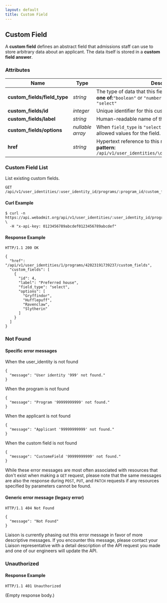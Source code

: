 ```yaml
---
layout: default
title: Custom Field
---
```


<!-- WARNING: This is an automatically generated file.  Do not modify directly.  See script/generate-docs. -->

<h2><a name="resource-custom_field">Custom Field</a></h2>
<p>A <strong>custom field</strong> defines an abstract field that admissions staff can use to store arbitrary data about an applicant.  The data itself is stored in a <strong>custom field answer</strong>.</p>

<h3>Attributes</h3>
<table>
<thead>
<tr>
<th>Name</th>
<th>Type</th>
<th>Description</th>
<th>Example</th>
</tr>
</thead>
<tbody>
<tr>
<td><strong>custom_fields/field_type</strong></td>
<td><em>string</em></td>
<td>The type of data that this field stores.<br/> <strong>one of:</strong><code>&quot;boolean&quot;</code> or <code>&quot;number&quot;</code> or <code>&quot;date&quot;</code> or <code>&quot;string&quot;</code> or <code>&quot;select&quot;</code></td>
<td><code>&quot;select&quot;</code></td>
</tr>
<tr>
<td><strong>custom_fields/id</strong></td>
<td><em>integer</em></td>
<td>Unique identifier for this custom field.</td>
<td><code>4</code></td>
</tr>
<tr>
<td><strong>custom_fields/label</strong></td>
<td><em>string</em></td>
<td>Human-readable name of this custom field.</td>
<td><code>&quot;Preferred house&quot;</code></td>
</tr>
<tr>
<td><strong>custom_fields/options</strong></td>
<td><em>nullable array</em></td>
<td>When <code>field_type</code> is <code>&quot;select&quot;</code>, this defines the list of allowed values for the field.  Otherwise, this is <code>null</code>.</td>
<td><code>[&quot;Gryffindor&quot;,&quot;Hufflepuff&quot;,&quot;Ravenclaw&quot;,&quot;Slytherin&quot;]</code></td>
</tr>
<tr>
<td><strong>href</strong></td>
<td><em>string</em></td>
<td>Hypertext reference to this resource.<br/> <strong>pattern:</strong> <code>/api/v1/user_identities/\d+/programs/\d+/custom_fields</code></td>
<td><code>&quot;/api/v1/user_identities/1/programs/42023191739237/custom_fields&quot;</code></td>
</tr>
</tbody>
</table>
<h3><a name="link-GET-custom_field-/api/v1/user_identities/:user_identity_id/programs/:program_id/custom_fields">Custom Field List</a></h3>
<p>List existing custom fields.</p>
<pre><code>GET /api/v1/user_identities/:user_identity_id/programs/:program_id/custom_fields
</code></pre>
<h4>Curl Example</h4>
<pre lang="bash"><code>$ curl -n https://api.webadmit.org/api/v1/user_identities/:user_identity_id/programs/:program_id/custom_fields \
  -H &quot;x-api-key: 0123456789abcdef0123456789abcdef&quot;
</code></pre>
<h4>Response Example</h4>
<pre><code>HTTP/1.1 200 OK
</code></pre>
<pre lang="json"><code>{
  &quot;href&quot;: &quot;/api/v1/user_identities/1/programs/42023191739237/custom_fields&quot;,
  &quot;custom_fields&quot;: [
    {
      &quot;id&quot;: 4,
      &quot;label&quot;: &quot;Preferred house&quot;,
      &quot;field_type&quot;: &quot;select&quot;,
      &quot;options&quot;: [
        &quot;Gryffindor&quot;,
        &quot;Hufflepuff&quot;,
        &quot;Ravenclaw&quot;,
        &quot;Slytherin&quot;
      ]
    }
  ]
}
</code></pre>
<h3>Not Found</h3>
<h4>Specific error messages</h4>
<p>When the user_identity is not found</p>
<pre lang="json"><code>{
  &quot;message&quot;: &quot;User identity '999' not found.&quot;
}
</code></pre>
<p>When the program is not found</p>
<pre lang="json"><code>{
  &quot;message&quot;: &quot;Program '99999999999' not found.&quot;
}
</code></pre>
<p>When the applicant is not found</p>
<pre lang="json"><code>{
  &quot;message&quot;: &quot;Applicant '99999999999' not found.&quot;
}
</code></pre>
<p>When the custom field is not found</p>
<pre lang="json"><code>{
  &quot;message&quot;: &quot;CustomeField '99999999999' not found.&quot;
}
</code></pre>
<p>While these error messages are most often associated with resources that don't exist when making a <code>GET</code> request, please note that the same messages are also the response during <code>POST</code>, <code>PUT</code>, and <code>PATCH</code> requests if any resources specified by parameters cannot be found.</p>
<h4>Generic error message (legacy error)</h4>
<pre><code>HTTP/1.1 404 Not Found
</code></pre>
<pre lang="json"><code>{
  &quot;message&quot;: &quot;Not Found&quot;
}
</code></pre>
<p>Liaison is currently phasing out this error message in favor of more descriptive messages.  If you encounter this message, please contact your Liaison representative with a detail description of the API request you made and one of our engineers will update the API.</p>
<h3>Unauthorized</h3>
<h4>Response Example</h4>
<pre><code>HTTP/1.1 401 Unauthorized
</code></pre>
<p>(Empty response body.)</p>

